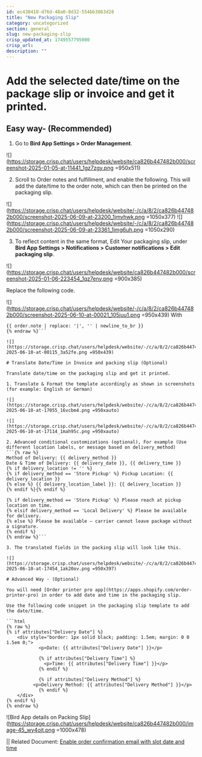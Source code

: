 ```yaml
---
id: ec430410-d76d-48a0-8d32-554bb3863d28
title: "New Packaging Slip"
category: uncategorized
section: general
slug: new-packaging-slip
crisp_updated_at: 1749557795000
crisp_url: 
description: ""
---
```


# Add the selected date/time on the package slip or invoice and get it printed.

## Easy way- (Recommended)

1. Go to **Bird App Settings > Order Management**.

![](https://storage.crisp.chat/users/helpdesk/website/ca826b447482b000/screenshot-2025-01-05-at-11441_1gz7zgy.png =950x511)

2. Scroll to Order notes and fulfillment, and enable the following. This will add the date/time to the order note, which can then be printed on the packaging slip.

![](https://storage.crisp.chat/users/helpdesk/website/-/c/a/8/2/ca826b447482b000/screenshot-2025-06-09-at-23200_1jmvhwk.png =1050x377)
![](https://storage.crisp.chat/users/helpdesk/website/-/c/a/8/2/ca826b447482b000/screenshot-2025-06-09-at-23361_1img6uh.png =1050x290)

3. To reflect content in the same format, Edit Your packaging slip, under **Bird App Settings > Notifications > Customer notifications > Edit packaging slip**.

![](https://storage.crisp.chat/users/helpdesk/website/ca826b447482b000/screenshot-2025-01-06-223454_1qz7eny.png =900x385)

Replace the following code.

![](https://storage.crisp.chat/users/helpdesk/website/-/c/a/8/2/ca826b447482b000/screenshot-2025-06-10-at-00021_105juu1.png =950x439)
With
```{% raw %}
{{ order.note | replace: '|', '' | newline_to_br }}
{% endraw %}```

![](https://storage.crisp.chat/users/helpdesk/website/-/c/a/8/2/ca826b447482b000/screenshot-2025-06-10-at-00115_3a52fe.png =950x439)

# Translate Date/Time in Invoice and packing slip (Optional)

Translate date/time on the packaging slip and get it printed.

1. Translate & Format the template accordingly as shown in screenshots (for example: English or German)

![](https://storage.crisp.chat/users/helpdesk/website/-/c/a/8/2/ca826b447482b000/screenshot-2025-06-10-at-17055_16vcbm4.png =950xauto)

![](https://storage.crisp.chat/users/helpdesk/website/-/c/a/8/2/ca826b447482b000/screenshot-2025-06-10-at-17114_1mah95c.png =950xauto)

2. Advanced conditional customizations (optional), For example (Use different location labels, or message based on delivery_method)
```{% raw %}
Method of Delivery: {{ delivery_method }}  
Date & Time of Delivery: {{ delivery_date }}, {{ delivery_time }}  
{% if delivery_location != '' %}
{% if delivery_method == 'Store Pickup' %} Pickup Location: {{ delivery_location }}  
{% else %} {{ delivery_location_label }}: {{ delivery_location }}
{% endif %}{% endif %}

{% if delivery_method == 'Store Pickup' %} Please reach at pickup location on time.  
{% elsif delivery_method == 'Local Delivery' %} Please be available for delivery.  
{% else %} Please be available — carrier cannot leave package without a signature.  
{% endif %}
{% endraw %}```

3. The translated fields in the packing slip will look like this.

![](https://storage.crisp.chat/users/helpdesk/website/-/c/a/8/2/ca826b447482b000/screenshot-2025-06-10-at-17454_1ak20ov.png =950x397)

# Advanced Way - (Optional)

You will need [Order printer pro app](https://apps.shopify.com/order-printer-pro) in order to add date and time in the packaging slip.

Use the following code snippet in the packaging slip template to add the date/time.

```html
{% raw %}
{% if attributes["Delivery Date"] %}
	<div style="border: 1px solid black; padding: 1.5em; margin: 0 0 1.5em 0;"> 
    		<p>Date: {{ attributes["Delivery Date"] }}</p>
    		
    		{% if attributes["Delivery Time"] %}
      		  <p>Time: {{ attributes["Delivery Time"] }}</p>
    		{% endif %}
    
    		{% if attributes["Delivery Method"] %}
		  <p>Delivery Method: {{ attributes["Delivery Method"] }}</p>
    		{% endif %}
  	</div>
{% endif %}
{% endraw %}
```

![Bird App details on Packing Slip](https://storage.crisp.chat/users/helpdesk/website/ca826b447482b000/image-45_wy4ojt.png =1000x478)

|| Related Document: [Enable order confirmation email with slot date and time](https://help.birdchime.com/en-us/article/enable-order-confirmation-email-with-slot-date-and-time-iju71t/)
